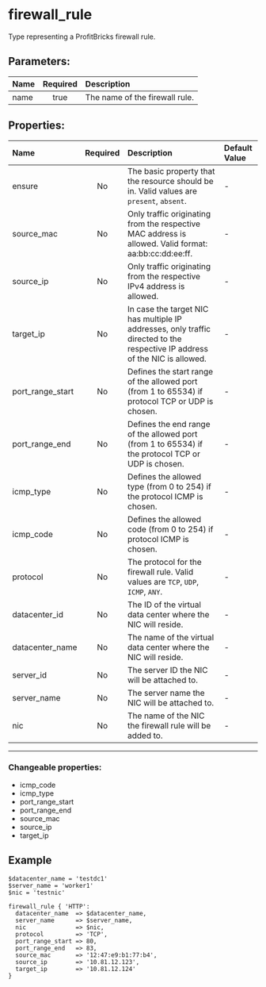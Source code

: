 # firewall_rule

Type representing a ProfitBricks firewall rule.

## Parameters:

| Name | Required | Description |
| :--- | :-: | :--- |
| name | true | The name of the firewall rule.   |

## Properties:

| Name | Required | Description | Default Value |
| :--- | :-: | :--- | :--- |
| ensure | No | The basic property that the resource should be in.  Valid values are `present`, `absent`.  | - |
| source_mac | No | Only traffic originating from the respective MAC address is allowed. Valid format: aa:bb:cc:dd:ee:ff.   | - |
| source_ip | No | Only traffic originating from the respective IPv4 address is allowed.   | - |
| target_ip | No | In case the target NIC has multiple IP addresses, only traffic directed to the respective IP address of the NIC is allowed.   | - |
| port_range_start | No | Defines the start range of the allowed port (from 1 to 65534) if protocol TCP or UDP is chosen.   | - |
| port_range_end | No | Defines the end range of the allowed port (from 1 to 65534) if the protocol TCP or UDP is chosen.   | - |
| icmp_type | No | Defines the allowed type (from 0 to 254) if the protocol ICMP is chosen.   | - |
| icmp_code | No | Defines the allowed code (from 0 to 254) if protocol ICMP is chosen.   | - |
| protocol | No | The protocol for the firewall rule.  Valid values are `TCP`, `UDP`, `ICMP`, `ANY`.  | - |
| datacenter_id | No | The ID of the virtual data center where the NIC will reside.   | - |
| datacenter_name | No | The name of the virtual data center where the NIC will reside.   | - |
| server_id | No | The server ID the NIC will be attached to.   | - |
| server_name | No | The server name the NIC will be attached to.   | - |
| nic | No | The name of the NIC the firewall rule will be added to.   | - |
***


### Changeable properties:

* icmp_code
* icmp_type
* port_range_start
* port_range_end
* source_mac
* source_ip
* target_ip


## Example

```text
$datacenter_name = 'testdc1'
$server_name = 'worker1'
$nic = 'testnic'

firewall_rule { 'HTTP':
  datacenter_name  => $datacenter_name,
  server_name      => $server_name,
  nic              => $nic,
  protocol         => 'TCP',
  port_range_start => 80,
  port_range_end   => 83,
  source_mac       => '12:47:e9:b1:77:b4',
  source_ip        => '10.81.12.123',
  target_ip        => '10.81.12.124'
}

```
